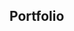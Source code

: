 ## Portfolio

<!-- Security scan triggered at 2025-09-02 01:39:48 -->

<!-- Security scan triggered at 2025-09-09 05:31:35 -->

<!-- Security scan triggered at 2025-09-28 15:34:30 -->